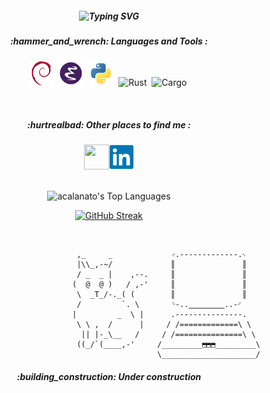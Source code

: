 <div align="center"><h5><img src="https://readme-typing-svg.herokuapp.com?font=Jetbrains+mono&size=20&duration=3500&color=33FF33&center=true&vCenter=true&width=835&height=40&lines=Hello!+acalanato+here;I'm+new+to+coding;But+i+expect+...;great+things+to+come!;+;" alt="Typing SVG"/></h5></div>

<div align="center">
<h5> :hammer_and_wrench: Languages and Tools : </h5>

<img src="https://github.com/devicons/devicon/blob/master/icons/debian/debian-original.svg" title="Debian" alt="Debian" width="40" height="40"/>&nbsp;
<img src="https://github.com/devicons/devicon/blob/master/icons/emacs/emacs-original.svg" title="Emacs" alt="Emacs" width="40" height="40"/>&nbsp;
<img src="https://github.com/devicons/devicon/blob/master/icons/python/python-original.svg" title="Python" alt="Python" width="40" height="40"/>&nbsp;
<img src="https://prev.rust-lang.org/logos/rust-logo-64x64.png" title="Rust" alt="Rust" width="40" height="40"/>&nbsp;
<img src="https://www.rust-lang.org/logos/cargo.png" title="Cargo" alt="Cargo" width="40" height="40"/>&nbsp;
</div>
<br>
<div align="center"> <h5> :hurtrealbad: Other places to find me : </h5> </div>
<div align="center"> <a href="https://www.codewars.com/users/Acalanato"><img src="https://www.codewars.com/packs/assets/logo.f607a0fb.svg" width="40" height="40"/></a><a href="https://www.linkedin.com/in/vagner-nogueira/"><img src="https://github.com/devicons/devicon/blob/master/icons/linkedin/linkedin-original.svg" width="40" height="40"/> </a> </div>

<br>


<!---
<img src="https://komarev.com/ghpvc/?username=acalanato&style=flat-square&color=grey" alt=""/>
--->
<div align="center">

![acalanato's Top Languages](https://github-readme-stats.vercel.app/api/top-langs/?username=acalanato&theme=chartreuse-dark&show_icons=true&hide_border=true&layout=compact)

[![GitHub Streak](https://github-readme-streak-stats.herokuapp.com?user=acalanato&theme=soft-green)](https://git.io/streak-stats)

<!---
<img src="https://github-profile-summary-cards.vercel.app/api/cards/profile-details?username=acalanato&theme=github_dark" alt="acalanato's GitHub Stats"/>
--->
</div>
<br>


                                ,_     _             ⌌.-------------.⌍
                                |\\_,-~/             ║               ║
                                / _  _ |    ,--.     ║               ║
                               (  @  @ )   / ,-'     ║               ║
                                \  _T_/-._( (        ║               ║
                                /         `. \       ⌎-..‗‗‗‗‗‗‗‗..-⌏
                               |         _  \ |      .---------------.
                                \ \ ,  /      |     / /=============\ \
                                 || |-_\__   /     / /===============\ \
                                ((_/`(____,-'     /_________⬒⬒⬒_________\
                                                  \_____________________/

<div align="center"> <h5> :building_construction: Under construction </h5> </div>
